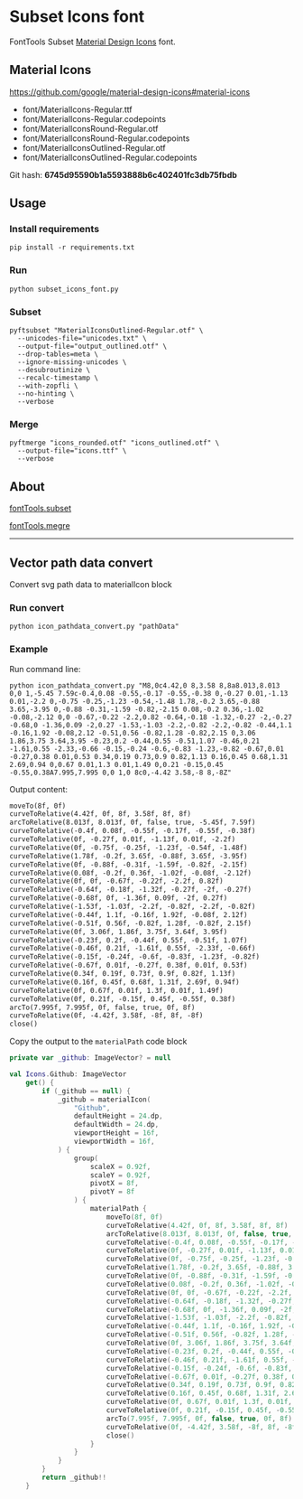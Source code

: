 # Subset Icons font

FontTools Subset [Material Design Icons](https://fonts.google.com/icons) font.

## Material Icons

<https://github.com/google/material-design-icons#material-icons>

* font/MaterialIcons-Regular.ttf
* font/MaterialIcons-Regular.codepoints
* font/MaterialIconsRound-Regular.otf
* font/MaterialIconsRound-Regular.codepoints
* font/MaterialIconsOutlined-Regular.otf
* font/MaterialIconsOutlined-Regular.codepoints

Git hash: **6745d95590b1a5593888b6c402401fc3db75fbdb**

## Usage

### Install requirements

```shell
pip install -r requirements.txt
```

### Run

```shell
python subset_icons_font.py
```

### Subset

```shell
pyftsubset "MaterialIconsOutlined-Regular.otf" \
  --unicodes-file="unicodes.txt" \
  --output-file="output_outlined.otf" \
  --drop-tables=meta \
  --ignore-missing-unicodes \
  --desubroutinize \
  --recalc-timestamp \
  --with-zopfli \
  --no-hinting \
  --verbose
```

### Merge

```shell
pyftmerge "icons_rounded.otf" "icons_outlined.otf" \
  --output-file="icons.ttf" \
  --verbose
```

## About

[fontTools.subset](https://fonttools.readthedocs.io/en/latest/subset/index.html)

[fontTools.megre](https://fonttools.readthedocs.io/en/latest/merge.html)

----

## Vector path data convert

Convert svg path data to materialIcon block

### Run convert

```shell
python icon_pathdata_convert.py "pathData"
```

### Example

Run command line:

```shell
python icon_pathdata_convert.py "M8,0c4.42,0 8,3.58 8,8a8.013,8.013 0,0 1,-5.45 7.59c-0.4,0.08 -0.55,-0.17 -0.55,-0.38 0,-0.27 0.01,-1.13 0.01,-2.2 0,-0.75 -0.25,-1.23 -0.54,-1.48 1.78,-0.2 3.65,-0.88 3.65,-3.95 0,-0.88 -0.31,-1.59 -0.82,-2.15 0.08,-0.2 0.36,-1.02 -0.08,-2.12 0,0 -0.67,-0.22 -2.2,0.82 -0.64,-0.18 -1.32,-0.27 -2,-0.27 -0.68,0 -1.36,0.09 -2,0.27 -1.53,-1.03 -2.2,-0.82 -2.2,-0.82 -0.44,1.1 -0.16,1.92 -0.08,2.12 -0.51,0.56 -0.82,1.28 -0.82,2.15 0,3.06 1.86,3.75 3.64,3.95 -0.23,0.2 -0.44,0.55 -0.51,1.07 -0.46,0.21 -1.61,0.55 -2.33,-0.66 -0.15,-0.24 -0.6,-0.83 -1.23,-0.82 -0.67,0.01 -0.27,0.38 0.01,0.53 0.34,0.19 0.73,0.9 0.82,1.13 0.16,0.45 0.68,1.31 2.69,0.94 0,0.67 0.01,1.3 0.01,1.49 0,0.21 -0.15,0.45 -0.55,0.38A7.995,7.995 0,0 1,0 8c0,-4.42 3.58,-8 8,-8Z"
```

Output content:

```txt
moveTo(8f, 0f)
curveToRelative(4.42f, 0f, 8f, 3.58f, 8f, 8f)
arcToRelative(8.013f, 8.013f, 0f, false, true, -5.45f, 7.59f)
curveToRelative(-0.4f, 0.08f, -0.55f, -0.17f, -0.55f, -0.38f)
curveToRelative(0f, -0.27f, 0.01f, -1.13f, 0.01f, -2.2f)
curveToRelative(0f, -0.75f, -0.25f, -1.23f, -0.54f, -1.48f)
curveToRelative(1.78f, -0.2f, 3.65f, -0.88f, 3.65f, -3.95f)
curveToRelative(0f, -0.88f, -0.31f, -1.59f, -0.82f, -2.15f)
curveToRelative(0.08f, -0.2f, 0.36f, -1.02f, -0.08f, -2.12f)
curveToRelative(0f, 0f, -0.67f, -0.22f, -2.2f, 0.82f)
curveToRelative(-0.64f, -0.18f, -1.32f, -0.27f, -2f, -0.27f)
curveToRelative(-0.68f, 0f, -1.36f, 0.09f, -2f, 0.27f)
curveToRelative(-1.53f, -1.03f, -2.2f, -0.82f, -2.2f, -0.82f)
curveToRelative(-0.44f, 1.1f, -0.16f, 1.92f, -0.08f, 2.12f)
curveToRelative(-0.51f, 0.56f, -0.82f, 1.28f, -0.82f, 2.15f)
curveToRelative(0f, 3.06f, 1.86f, 3.75f, 3.64f, 3.95f)
curveToRelative(-0.23f, 0.2f, -0.44f, 0.55f, -0.51f, 1.07f)
curveToRelative(-0.46f, 0.21f, -1.61f, 0.55f, -2.33f, -0.66f)
curveToRelative(-0.15f, -0.24f, -0.6f, -0.83f, -1.23f, -0.82f)
curveToRelative(-0.67f, 0.01f, -0.27f, 0.38f, 0.01f, 0.53f)
curveToRelative(0.34f, 0.19f, 0.73f, 0.9f, 0.82f, 1.13f)
curveToRelative(0.16f, 0.45f, 0.68f, 1.31f, 2.69f, 0.94f)
curveToRelative(0f, 0.67f, 0.01f, 1.3f, 0.01f, 1.49f)
curveToRelative(0f, 0.21f, -0.15f, 0.45f, -0.55f, 0.38f)
arcTo(7.995f, 7.995f, 0f, false, true, 0f, 8f)
curveToRelative(0f, -4.42f, 3.58f, -8f, 8f, -8f)
close()
```

Copy the output to the `materialPath` code block

```kotlin
private var _github: ImageVector? = null

val Icons.Github: ImageVector
    get() {
        if (_github == null) {
            _github = materialIcon(
                "Github",
                defaultHeight = 24.dp,
                defaultWidth = 24.dp,
                viewportHeight = 16f,
                viewportWidth = 16f,
            ) {
                group(
                    scaleX = 0.92f,
                    scaleY = 0.92f,
                    pivotX = 8f,
                    pivotY = 8f
                ) {
                    materialPath {
                        moveTo(8f, 0f)
                        curveToRelative(4.42f, 0f, 8f, 3.58f, 8f, 8f)
                        arcToRelative(8.013f, 8.013f, 0f, false, true, -5.45f, 7.59f)
                        curveToRelative(-0.4f, 0.08f, -0.55f, -0.17f, -0.55f, -0.38f)
                        curveToRelative(0f, -0.27f, 0.01f, -1.13f, 0.01f, -2.2f)
                        curveToRelative(0f, -0.75f, -0.25f, -1.23f, -0.54f, -1.48f)
                        curveToRelative(1.78f, -0.2f, 3.65f, -0.88f, 3.65f, -3.95f)
                        curveToRelative(0f, -0.88f, -0.31f, -1.59f, -0.82f, -2.15f)
                        curveToRelative(0.08f, -0.2f, 0.36f, -1.02f, -0.08f, -2.12f)
                        curveToRelative(0f, 0f, -0.67f, -0.22f, -2.2f, 0.82f)
                        curveToRelative(-0.64f, -0.18f, -1.32f, -0.27f, -2f, -0.27f)
                        curveToRelative(-0.68f, 0f, -1.36f, 0.09f, -2f, 0.27f)
                        curveToRelative(-1.53f, -1.03f, -2.2f, -0.82f, -2.2f, -0.82f)
                        curveToRelative(-0.44f, 1.1f, -0.16f, 1.92f, -0.08f, 2.12f)
                        curveToRelative(-0.51f, 0.56f, -0.82f, 1.28f, -0.82f, 2.15f)
                        curveToRelative(0f, 3.06f, 1.86f, 3.75f, 3.64f, 3.95f)
                        curveToRelative(-0.23f, 0.2f, -0.44f, 0.55f, -0.51f, 1.07f)
                        curveToRelative(-0.46f, 0.21f, -1.61f, 0.55f, -2.33f, -0.66f)
                        curveToRelative(-0.15f, -0.24f, -0.6f, -0.83f, -1.23f, -0.82f)
                        curveToRelative(-0.67f, 0.01f, -0.27f, 0.38f, 0.01f, 0.53f)
                        curveToRelative(0.34f, 0.19f, 0.73f, 0.9f, 0.82f, 1.13f)
                        curveToRelative(0.16f, 0.45f, 0.68f, 1.31f, 2.69f, 0.94f)
                        curveToRelative(0f, 0.67f, 0.01f, 1.3f, 0.01f, 1.49f)
                        curveToRelative(0f, 0.21f, -0.15f, 0.45f, -0.55f, 0.38f)
                        arcTo(7.995f, 7.995f, 0f, false, true, 0f, 8f)
                        curveToRelative(0f, -4.42f, 3.58f, -8f, 8f, -8f)
                        close()
                    }
                }
            }
        }
        return _github!!
    }
```
